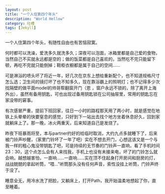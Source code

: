```yaml
---
layout: post
title: "一个人住第四个年头"
description: "World Hellow"
category: 吐槽
tags: [Jekyll]
---
```

一个人住第四个年头，有随性自由也有苦恼寂寞。

何时都可以洗澡，爱洗多久就洗多久；深夜可以泡面，冰箱里都是自己爱的食物，当然自己不买就永远都是空的；做的饭菜都是自己喜欢的，当然吃不完只能留下顿，再吃不完就只能倒掉；鞋柜衣橱都是属于自己的空间......

可是淋浴的喷头坏了将近一年，好几次在京东上想给重新配个，也不知道规格尺寸怎么选；卫生间的镜灯坏了也不知多久，现在靠浴霸上的照明灯；也不记得多少次找隔壁的做平面model的帅哥帮翻窗开门（恩 ，窗户永远不锁的，除了离开上海外出），虽然有备用钥匙，可也出现过备用钥匙锁在公司抽屉里，常用的钥匙忘在家没带的窘事。

有次感冒严重，提前下班回家，往日一小时的路程那天用了两小时，就是感觉在地铁上头晕晕的快要窒息的感觉，只好到下一站出去找个地方坐着休息好久，回到家就躺床上了。那一晚，冰火两重天，后来知道自己是发烧了。

昨夜下班暴雨将至，本与partner约好的给临时取消，大约九点多就睡下了，后来被门铃声吵醒，（家里门铃坏了一年了吧）实在不想去开门，心想这该又是一个与我一样的粗心鬼没带钥匙了吧，可是持续的无节奏的门铃声一直响，看了手机时间23：30，这个点怎么会有人来找我，手机上也没有未接来电，坏了的门铃怎么就会响，越想越害怕，一直响......一直响......实在顶不住起身打开房间和厨房的灯，战战兢兢的拿起听筒，“喂...”听筒那头没有任何声音，索性没挂上听筒，门铃声终于没了。

睡意全无，用冷水洗了把脸，又躺床上，打开Path，我开始温柔地想起了你，直至睡着。